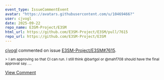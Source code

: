 ```yaml
---
event_type: IssueCommentEvent
avatar: "https://avatars.githubusercontent.com/u/10469466?"
user: cjvogl
date: 2025-09-22
repo_name: E3SM-Project/E3SM
html_url: https://github.com/E3SM-Project/E3SM/pull/7615
repo_url: https://github.com/E3SM-Project/E3SM
---
```


<a href='https://github.com/cjvogl' target='_blank'>cjvogl</a> commented on issue <a href='https://github.com/E3SM-Project/E3SM/pull/7615' target='_blank'>E3SM-Project/E3SM#7615</a>.

<small>> I am approving so that CI can run. I still think @bartgol or @mahf708 should have the final approval say....</small>

<a href='https://github.com/E3SM-Project/E3SM/pull/7615' target='_blank'>View Comment</a>